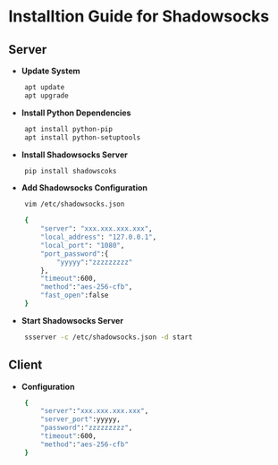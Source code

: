 # Installtion Guide for Shadowsocks

## Server

* **Update System**

```bash
    apt update
    apt upgrade
```

* **Install Python Dependencies**

```bash
    apt install python-pip
    apt install python-setuptools
```

* **Install Shadowsocks Server**

```bash
    pip install shadowscoks
```

* **Add Shadowsocks Configuration**

```bash
    vim /etc/shadowsocks.json

    {
        "server": "xxx.xxx.xxx.xxx",
        "local_address": "127.0.0.1",
        "local_port": "1080",
        "port_password":{
            "yyyyy":"zzzzzzzzz"
        },
        "timeout":600,
        "method":"aes-256-cfb",
        "fast_open":false
    }
```

* **Start Shadowsocks Server**

```bash
    ssserver -c /etc/shadowsocks.json -d start
```

## Client

* **Configuration**

```bash
    {
        "server":"xxx.xxx.xxx.xxx",
        "server_port":yyyyy,
        "password":"zzzzzzzzz",
        "timeout":600,
        "method":"aes-256-cfb"
    }
```
